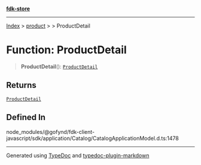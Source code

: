 [**fdk-store**](../../../README.md)
***

[Index](../../../API.md) > [product](../../README.md) > [<internal>](../README.md) > ProductDetail

# Function: ProductDetail

> **ProductDetail**(): [`ProductDetail`](../type-aliases/type-alias.ProductDetail.md)

## Returns

[`ProductDetail`](../type-aliases/type-alias.ProductDetail.md)

## Defined In

node\_modules/@gofynd/fdk-client-javascript/sdk/application/Catalog/CatalogApplicationModel.d.ts:1478

***
Generated using [TypeDoc](https://typedoc.org/) and [typedoc-plugin-markdown](https://www.npmjs.com/package/typedoc-plugin-markdown)
